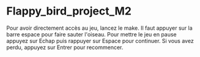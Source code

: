 # Flappy_bird_project_M2

Pour avoir directement accès au jeu, lancez le make.
Il faut appuyer sur la barre espace pour faire sauter l'oiseau.
Pour mettre le jeu en pause appuyez sur Echap puis rappuyer sur Espace pour continuer.
Si vous avez perdu, appuyez sur Entrer pour recommencer.
